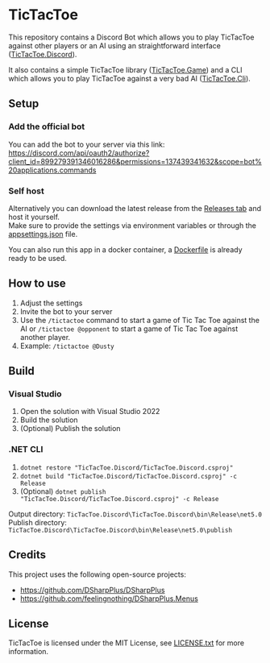 # TicTacToe
This repository contains a Discord Bot which allows you to play TicTacToe against other players or an AI using an straightforward interface ([TicTacToe.Discord](/TicTacToe.Discord)).

It also contains a simple TicTacToe library ([TicTacToe.Game](/TicTacToe.Game)) and a CLI which allows you to play TicTacToe against a very bad AI ([TicTacToe.Cli](/TicTacToe.Cli)).

## Setup
### Add the official bot
You can add the bot to your server via this link: https://discord.com/api/oauth2/authorize?client_id=899279391346016286&permissions=137439341632&scope=bot%20applications.commands

### Self host
Alternatively you can download the latest release from the [Releases tab](https://github.com/TheDusty01/TicTacToe/releases) and host it yourself.\
Make sure to provide the settings via environment variables or through the [appsettings.json](/TicTacToe.Discord/appsettings.json) file.

You can also run this app in a docker container, a [Dockerfile](/TicTacToe.Discord/Dockerfile) is already ready to be used.

## How to use
1. Adjust the settings
2. Invite the bot to your server
3. Use the ``/tictactoe`` command to start a game of Tic Tac Toe against the AI or ``/tictactoe @opponent`` to start a game of Tic Tac Toe against another player.
4. Example: ``/tictactoe @Dusty``

## Build
### Visual Studio
1. Open the solution with Visual Studio 2022
2. Build the solution
3. (Optional) Publish the solution

### .NET CLI
1. ``dotnet restore "TicTacToe.Discord/TicTacToe.Discord.csproj"``
2. ``dotnet build "TicTacToe.Discord/TicTacToe.Discord.csproj" -c Release``
3. (Optional) ``dotnet publish "TicTacToe.Discord/TicTacToe.Discord.csproj" -c Release``

Output directory: ``TicTacToe.Discord\TicTacToe.Discord\bin\Release\net5.0`` \
Publish directory: ``TicTacToe.Discord\TicTacToe.Discord\bin\Release\net5.0\publish``

## Credits
This project uses the following open-source projects:
- https://github.com/DSharpPlus/DSharpPlus
- https://github.com/feelingnothing/DSharpPlus.Menus

## License
TicTacToe is licensed under the MIT License, see [LICENSE.txt](/LICENSE.txt) for more information.